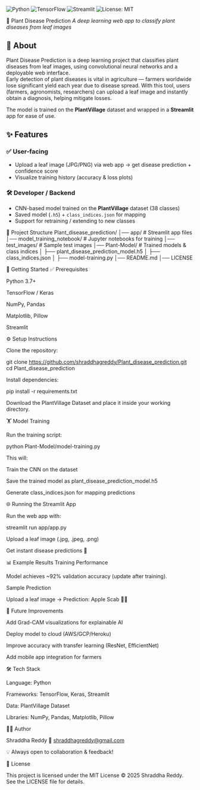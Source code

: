 ![Python](https://img.shields.io/badge/python-3.7%2B-blue)
![TensorFlow](https://img.shields.io/badge/TensorFlow-2.x-orange)
![Streamlit](https://img.shields.io/badge/Streamlit-1.x-brightgreen)
![License: MIT](https://img.shields.io/badge/License-MIT-yellow.svg)



🌱 Plant Disease Prediction
_A deep learning web app to classify plant diseases from leaf images_
   
## 📌 About  
Plant Disease Prediction is a deep learning project that classifies plant diseases from leaf images, using convolutional neural networks and a deployable web interface.  
Early detection of plant diseases is vital in agriculture — farmers worldwide lose significant yield each year due to disease spread. With this tool, users (farmers, agronomists, researchers) can upload a leaf image and instantly obtain a diagnosis, helping mitigate losses.

The model is trained on the **PlantVillage** dataset and wrapped in a **Streamlit** app for ease of use.


## ✨ Features

### ✅ User-facing
- Upload a leaf image (JPG/PNG) via web app → get disease prediction + confidence score  
- Visualize training history (accuracy & loss plots)

### 🛠 Developer / Backend
- CNN-based model trained on the **PlantVillage** dataset (38 classes)  
- Saved model (`.h5`) + `class_indices.json` for mapping  
- Support for retraining / extending to new classes


📂 Project Structure
Plant_disease_prediction/
│── app/                         # Streamlit app files
│── model_training_notebook/     # Jupyter notebooks for training
│── test_images/                 # Sample test images
│── Plant-Model/                 # Trained models & class indices
│   ├── plant_disease_prediction_model.h5
│   ├── class_indices.json
│   ├── model-training.py
│── README.md
│── LICENSE

🚀 Getting Started
✅ Prerequisites

Python 3.7+

TensorFlow / Keras

NumPy, Pandas

Matplotlib, Pillow

Streamlit

⚙️ Setup Instructions

Clone the repository:

git clone https://github.com/shraddhagreddy/Plant_disease_prediction.git
cd Plant_disease_prediction


Install dependencies:

pip install -r requirements.txt


Download the PlantVillage Dataset
 and place it inside your working directory.

🏋️ Model Training

Run the training script:

python Plant-Model/model-training.py


This will:

Train the CNN on the dataset

Save the trained model as plant_disease_prediction_model.h5

Generate class_indices.json for mapping predictions

🌐 Running the Streamlit App

Run the web app with:

streamlit run app/app.py


Upload a leaf image (.jpg, .jpeg, .png)

Get instant disease predictions 🎉

📊 Example Results
Training Performance

Model achieves ~92% validation accuracy (update after training).




Sample Prediction

Upload a leaf image →
Prediction: Apple Scab 🍏🍂

🔮 Future Improvements

Add Grad-CAM visualizations for explainable AI

Deploy model to cloud (AWS/GCP/Heroku)

Improve accuracy with transfer learning (ResNet, EfficientNet)

Add mobile app integration for farmers

🛠 Tech Stack

Language: Python

Frameworks: TensorFlow, Keras, Streamlit

Data: PlantVillage Dataset

Libraries: NumPy, Pandas, Matplotlib, Pillow

👩‍💻 Author

Shraddha Reddy
📧 shraddhagreddy@gmail.com

💡 Always open to collaboration & feedback!

📜 License

This project is licensed under the MIT License © 2025 Shraddha Reddy.
See the LICENSE
 file for details.
